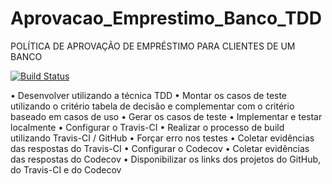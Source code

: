 # Aprovacao_Emprestimo_Banco_TDD
POLÍTICA DE APROVAÇÃO DE EMPRÉSTIMO PARA CLIENTES DE UM BANCO

[![Build Status](https://app.travis-ci.com/matheusaf/Aprovacao_Emprestimo_Banco_TDD.svg?token=QqpRiyzussq8vARyH5Jx&branch=main)](https://app.travis-ci.com/matheusaf/Aprovacao_Emprestimo_Banco_TDD)

• Desenvolver utilizando a técnica TDD
• Montar os casos de teste utilizando o critério tabela de decisão e complementar com o critério baseado em casos de uso
• Gerar os casos de teste
• Implementar e testar localmente
• Configurar o Travis-CI
• Realizar o processo de build utilizando Travis-CI / GitHub
• Forçar erro nos testes
• Coletar evidências das respostas do Travis-CI
• Configurar o Codecov
• Coletar evidências das respostas do Codecov
• Disponibilizar os links dos projetos do GitHub, do Travis-CI e do Codecov
